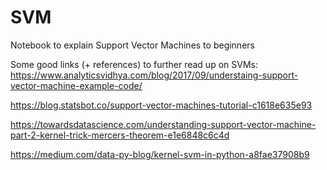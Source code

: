 # SVM
Notebook to explain Support Vector Machines to beginners 

Some good links (+ references) to further read up on SVMs:
https://www.analyticsvidhya.com/blog/2017/09/understaing-support-vector-machine-example-code/

https://blog.statsbot.co/support-vector-machines-tutorial-c1618e635e93

https://towardsdatascience.com/understanding-support-vector-machine-part-2-kernel-trick-mercers-theorem-e1e6848c6c4d

https://medium.com/data-py-blog/kernel-svm-in-python-a8fae37908b9
